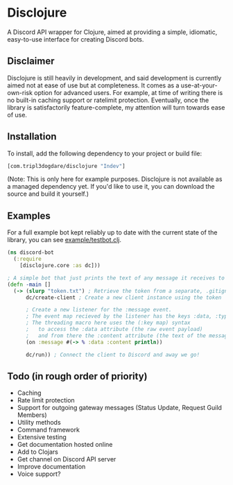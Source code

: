 # Disclojure

A Discord API wrapper for Clojure, aimed at providing a simple, idiomatic, easy-to-use interface for creating Discord bots.

## Disclaimer

Disclojure is still heavily in development, and said development is currently aimed not at ease of use but at completeness. It comes as a use-at-your-own-risk option for advanced users. For example, at time of writing there is no built-in caching support or ratelimit protection. Eventually, once the library is satisfactorily feature-complete, my attention will turn towards ease of use.

## Installation

To install, add the following dependency to your project or build file:

```clojure
[com.tripl3dogdare/disclojure "Indev"]
```

(Note: This is only here for example purposes. Disclojure is not available as a managed dependency yet. If you'd like to use it, you can download the source and build it yourself.)

## Examples

For a full example bot kept reliably up to date with the current state of the library, you can see [example/testbot.clj](https://github.com/tripl3dogdare/disclojure/blob/master/example/testbot.clj).

```clojure
(ns discord-bot
  (:require
    [disclojure.core :as dc]))

; A simple bot that just prints the text of any message it receives to the console
(defn -main []
  (-> (slurp "token.txt") ; Retrieve the token from a separate, .gitignore'd file
      dc/create-client ; Create a new client instance using the token

      ; Create a new listener for the :message event.
      ; The event map recieved by the listener has the keys :data, :type, and :client.
      ; The threading macro here uses the (:key map) syntax
      ;   to access the :data attribute (the raw event payload)
      ;   and from there the :content attribute (the text of the message).
      (on :message #(-> % :data :content println))

      dc/run)) ; Connect the client to Discord and away we go!
```

## Todo (in rough order of priority)

- Caching
- Rate limit protection
- Support for outgoing gateway messages (Status Update, Request Guild Members)
- Utility methods
- Command framework
- Extensive testing
- Get documentation hosted online
- Add to Clojars
- Get channel on Discord API server
- Improve documentation
- Voice support?

